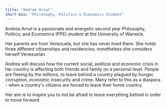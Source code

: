 ```yaml
---
title: "Andrea Arnal"
short-bio: "Philosophy, Politics & Economics Student"
---
```


Andrea Arnal is a passionate and energetic second year Philosophy, Politics,
and Economics (PPE) student at the University of Warwick.

Her parents are from Venezuela, but she has never lived there. She holds three
different citizenships and residencies; nonetheless she considers herself
Venezuelan.

Andrea will discuss how the current social, political and economic crisis in
her country is affecting both friends and family on a personal level. People
are fleeing by the millions, to leave behind a country plagued by hunger,
corruption, economic insecurity and crime. Many refer to this as a diaspora -
when a country's citizens are forced to leave their home country.

Her aim is to inspire you to not be afraid to leave everything behind in order
to move forward.
